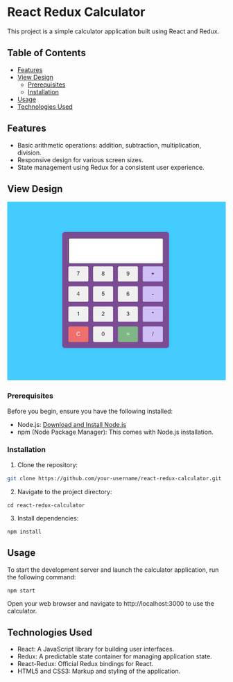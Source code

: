 # React Redux Calculator

This project is a simple calculator application built using React and Redux.

## Table of Contents

- [Features](#features)
- [View Design](#view-design)
  - [Prerequisites](#prerequisites)
  - [Installation](#installation)
- [Usage](#usage)
- [Technologies Used](#technologies-used)


## Features

- Basic arithmetic operations: addition, subtraction, multiplication, division.
- Responsive design for various screen sizes.
- State management using Redux for a consistent user experience.

## View Design
<img src = "./public/calc.png">

### Prerequisites

Before you begin, ensure you have the following installed:

- Node.js: [Download and Install Node.js](https://nodejs.org/)
- npm (Node Package Manager): This comes with Node.js installation.

### Installation

1. Clone the repository:

```bash
git clone https://github.com/your-username/react-redux-calculator.git
```

2. Navigate to the project directory:
```
cd react-redux-calculator
```

3. Install dependencies:
```
npm install
```

## Usage
To start the development server and launch the calculator application, run the following command:
```
npm start
```

Open your web browser and navigate to http://localhost:3000 to use the calculator.

## Technologies Used
* React: A JavaScript library for building user interfaces.
* Redux: A predictable state container for managing application state.
* React-Redux: Official Redux bindings for React.
* HTML5 and CSS3: Markup and styling of the application.
